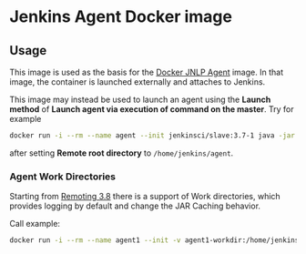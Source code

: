 # Jenkins Agent Docker image

## Usage

This image is used as the basis for the [Docker JNLP Agent](https://github.com/jenkinsci/docker-jnlp-slave/) image.
In that image, the container is launched externally and attaches to Jenkins.

This image may instead be used to launch an agent using the **Launch method** of **Launch agent via execution of command on the master**. Try for example

```sh
docker run -i --rm --name agent --init jenkinsci/slave:3.7-1 java -jar /usr/share/jenkins/slave.jar
```

after setting **Remote root directory** to `/home/jenkins/agent`.

### Agent Work Directories

Starting from [Remoting 3.8](https://github.com/jenkinsci/remoting/blob/master/CHANGELOG.md#38) there is a support of Work directories, 
which provides logging by default and change the JAR Caching behavior.

Call example:

```sh
docker run -i --rm --name agent1 --init -v agent1-workdir:/home/jenkins/agent jenkinsci/slave:3.10-1 java -jar /usr/share/jenkins/slave.jar -workDir /home/jenkins/agent
```
